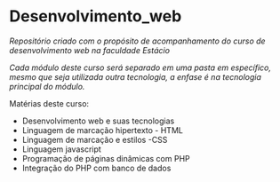 # Desenvolvimento_web

*Repositório criado com o propósito de acompanhamento do curso de desenvolvimento web na faculdade Estácio*

*Cada módulo deste curso será separado em uma pasta em específico, mesmo que seja utilizada outra tecnologia, a enfase é na tecnologia principal do módulo.*

<p>Matérias deste curso:</p>

<ul>
    <li>Desenvolvimento web e suas tecnologias</li>
    <li>Linguagem de marcação hipertexto - HTML</li>
    <li>Linguagem de marcação e estilos -CSS</li>
    <li>Linguagem javascript</li>
    <li>Programação de páginas dinâmicas com PHP</li>
    <li>Integração do PHP com banco de dados</li>
<u/l>
